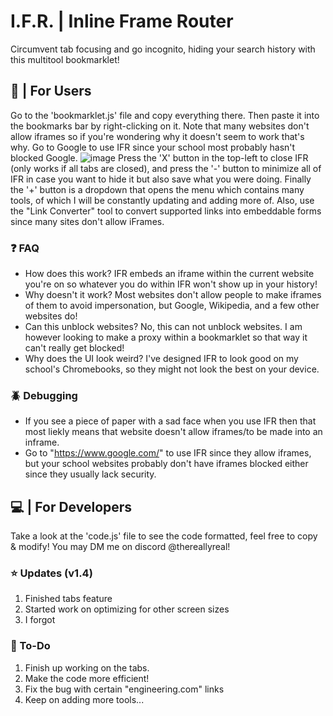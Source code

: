 # I.F.R. | Inline Frame Router
Circumvent tab focusing and go incognito, hiding your search history with this multitool bookmarklet! <br>

## 👋 | For Users
Go to the 'bookmarklet.js' file and copy everything there. Then paste it into the bookmarks bar by right-clicking on it. Note that many websites don't allow iframes so if you're wondering why it doesn't seem to work that's why. Go to Google to use IFR since your school most probably hasn't blocked Google.
![image](https://github.com/TheReallyReal/IFR/assets/141452587/e76896cd-9df2-4e26-ba49-a81abcbe3bb6)
Press the 'X' button in the top-left to close IFR (only works if all tabs are closed), and press the '-' button to minimize all of IFR in case you want to hide it but also save what you were doing. Finally the '+' button is a dropdown that opens the menu which contains many tools, of which I will be constantly updating and adding more of. Also, use the "Link Converter" tool to convert supported links into embeddable forms since many sites don't allow iFrames.

### ❓ FAQ
* How does this work? IFR embeds an iframe within the current website you're on so whatever you do within IFR won't show up in your history!
* Why doesn't it work? Most websites don't allow people to make iframes of them to avoid impersonation, but Google, Wikipedia, and a few other websites do!
* Can this unblock websites? No, this can not unblock websites. I am however looking to make a proxy within a bookmarklet so that way it can't really get blocked!
* Why does the UI look weird? I've designed IFR to look good on my school's Chromebooks, so they might not look the best on your device.

### 🪲 Debugging
* If you see a piece of paper with a sad face when you use IFR then that most liekly means that website doesn't allow iframes/to be made into an inframe.
* Go to "https://www.google.com/" to use IFR since they allow iframes, but your school websites probably don't have iframes blocked either since they usually lack security.

## 💻 | For Developers 
Take a look at the 'code.js' file to see the code formatted, feel free to copy & modify! You may DM me on discord @thereallyreal!

### ⭐ Updates (v1.4)
1. Finished tabs feature
2. Started work on optimizing for other screen sizes
3. I forgot

### 📝 To-Do
1. Finish up working on the tabs.
2. Make the code more efficient!
3. Fix the bug with certain "engineering.com" links
4. Keep on adding more tools...
